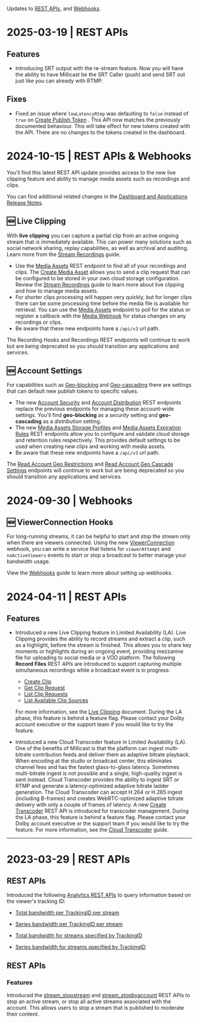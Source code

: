 Updates to [REST APIs](/millicast/api/millicast-api/analytics_accounttotal), and [Webhooks](/millicast/webhooks/).

# 2025-03-19 | REST APIs

## Features

- Introducing SRT output with the re-stream feature.  Now you will have the ability to have Millicast be the SRT Caller (push) and send SRT out just like you can already with RTMP.

## Fixes

- Fixed an issue where `lowLatencyRtmp` was defaulting to `false` instead of `true` on [Create Publish Token](/millicast/api/millicast-api/publishtokenv1_createtoken) . This API now matches the previously documented behaviour. This will take effect for new tokens created with the API.  There are no changes to the tokens created in the dashboard.

# 2024-10-15 | REST APIs & Webhooks

You'll find this latest REST API update provides access to the new live clipping feature and ability to manage media assets such as recordings and clips.

You can find additional related changes in the [Dashboard and Applications Release Notes](/millicast/changelog/changelog-dolbyio-dashboard.md).

## :new: Live Clipping

With **live clipping** you can capture a partial clip from an active ongoing stream that is immediately available. This can power many solutions such as social network sharing, replay capabilities, as well as archival and auditing. Learn more from the [Stream Recordings](/millicast/distribution/stream-recordings/) guide.

- Use the [Media Assets](/millicast/api/millicast-api/media-assets) REST endpoint to find all of your recordings and clips. The [Create Media Asset](/millicast/api/millicast-api/media-assets-post) allows you to send a clip request that can be configured to be stored in your own cloud storage configuration. Review the [Stream Recordings](/millicast/distribution/stream-recordings/) guide to learn more about live clipping and how to manage media assets.
- For shorter clips processing will happen very quickly, but for longer clips there can be some processing time before the media file is available for retrieval. You can use the [Media Assets](/millicast/api/millicast-api/media-assets) endpoint to poll for the status or register a callback with the [Media Webhook](/millicast/webhooks/media-webhooks.md) for status changes on any recordings or clips.
- Be aware that these new endpoints have a `/api/v3` url path.

The Recording Hooks and Recordings REST endpoints will continue to work but are being deprecated so you should transition any applications and services.

## :new: Account Settings

For capabilities such as [Geo-blocking](/millicast/distribution/access-control/geo-blocking.md) and [Geo-cascading](/millicast/distribution/multi-region-support/geo-cascading.md) there are settings that can default new publish tokens to specific values.

- The new [Account Security](/millicast/api/millicast-api/account-security) and [Account Distribution](/millicast/api/millicast-api/account-distribution) REST endpoints replace the previous endpoints for managing these account-wide settings. You'll find **geo-blocking** as a _security_ setting and **geo-cascading** as a _distribution_ setting.
- The new [Media Assets Storage Profiles](/millicast/api/millicast-api/account-media-storage-id-get) and [Media Assets Expiration Rules](/millicast/api/millicast-api/account-media-expiration-get) REST endpoints allow you to configure and validate cloud storage and retention rules respectively. This provides default settings to be used when creating new clips and working with media assets.
- Be aware that these new endpoints have a `/api/v3` url path.

The [Read Account Geo Restrictions](/millicast/api/millicast-api/geo_geo) and [Read Account Geo Cascade Settings](/millicast/api/millicast-api/account_getgeocascade) endpoints will continue to work but are being deprecated so you should transition any applications and services.

# 2024-09-30 | Webhooks

## :new: ViewerConnection Hooks

For long-running streams, it can be helpful to start and stop the stream only when there are viewers connected. Using the new [ViewerConnection](/millicast/webhooks/viewerconnection-webhooks.md) webhook, you can write a service that listens for `viewerAttempt` and `noActiveViewers` events to start or stop a broadcast to better manage your bandwidth usage.

View the [Webhooks](/millicast/webhooks/) guide to learn more about setting up webhooks.

# 2024-04-11 | REST APIs

## Features

- Introduced a new Live Clipping feature in Limited Availability (LA). Live Clipping provides the ability to record streams and extract a clip, such as a highlight, before the stream is finished. This allows you to share key moments or highlights during an ongoing event, providing mezzanine file for uploading to social media or a VOD platform. The following **Record Files** REST APIs are introduced to support capturing multiple simultaneous recordings while a broadcast event is in progress:

  - [Create Clip](/millicast/api/millicast-api/recordfiles_createrecordclip)
  - [Get Clip Request](/millicast/api/millicast-api/recordfiles_getrecordcliprequest)
  - [List Clip Requests](/millicast/api/millicast-api/recordfiles_listrecordcliprequests)
  - [List Available Clip Sources](/millicast/api/millicast-api/recordfiles_listavailableclipsources)

  For more information, see the [Live Clipping](/millicast/distribution/stream-recordings/live-clipping.md) document. During the LA phase, this feature is behind a feature flag. Please contact your Dolby account executive or the support team if you would like to try the feature.
- Introduced a new Cloud Transcoder feature in Limited Availability (LA). One of the benefits of Millicast is that the platform can ingest multi-bitrate contribution feeds and deliver them as adaptive bitrate playback. When encoding at the studio or broadcast center, this eliminates channel fees and has the fastest glass-to-glass latency. Sometimes multi-bitrate ingest is not possible and a single, high-quality ingest is sent instead. Cloud Transcoder provides the ability to ingest SRT or RTMP and generate a latency-optimized adaptive bitrate ladder generation. The Cloud Transcoder can accept H.264 or H.265 ingest (including B-frames) and creates WebRTC-optimized adaptive bitrate delivery with only a couple of frames of latency. A new [Create Transcoder](/millicast/api/millicast-api/transcoder_createtranscoder) REST API is introduced for transcoder management. During the LA phase, this feature is behind a feature flag. Please contact your Dolby account executive or the support team if you would like to try the feature. For more information, see the [Cloud Transcoder](/millicast/distribution/cloud-transcoder.md) guide.

***

# 2023-03-29 | REST APIs

## REST APIs

Introduced the following [Analytics REST APIs](/millicast/analytics/) to query information based on the viewer's tracking ID:

- [Total bandwidth per TrackingID per stream](/millicast/api/millicast-api/analytics_gettrackingtotalforstreams)

- [Series bandwidth per TrackingID per stream](/millicast/api/millicast-api/analytics_gettrackingseriesforstreams)

- [Total bandwidth for streams specified by TrackingID](/millicast/api/millicast-api/analytics_gettotalbandwidthfortrackingid)

- [Series bandwidth for streams specified by TrackingID](/millicast/api/millicast-api/analytics_getseriesbandwidthfortrackingid)


## REST APIs

### Features

Introduced the [stream_stopstream](/millicast/api/millicast-api/stream_stopstream) and [stream_stopbyaccount](/millicast/api/millicast-api/stream_stopbyaccount) REST APIs to stop an active stream, or stop all active streams associated with the account. This allows users to stop a stream that is published to moderate their content.